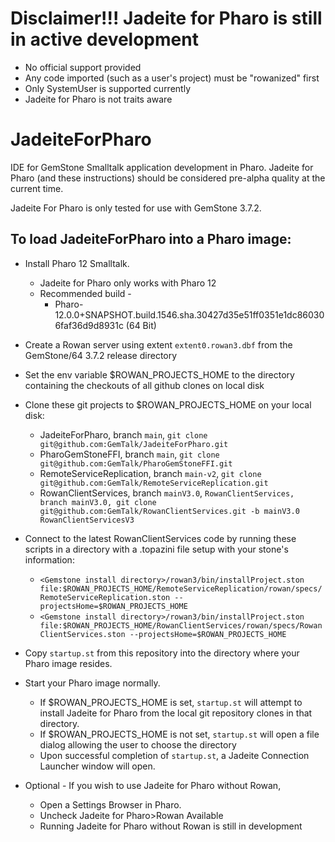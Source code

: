 # Disclaimer!!! Jadeite for Pharo is still in active development
* No official support provided
* Any code imported (such as a user's project) must be "rowanized" first
* Only SystemUser is supported currently
* Jadeite for Pharo is not traits aware

# JadeiteForPharo
IDE for GemStone Smalltalk application development in Pharo.
Jadeite for Pharo (and these instructions) should be considered pre-alpha quality at the current time. 

Jadeite For Pharo is only tested for use with GemStone 3.7.2. 

## To load JadeiteForPharo into a Pharo image:

- Install Pharo 12 Smalltalk.
  - Jadeite for Pharo only works with Pharo 12
  - Recommended build -
    - Pharo-12.0.0+SNAPSHOT.build.1546.sha.30427d35e51ff0351e1dc860306faf36d9d8931c (64 Bit)
- Create a Rowan server using extent `extent0.rowan3.dbf` from the GemStone/64 3.7.2 release directory
- Set the env variable $ROWAN_PROJECTS_HOME to the directory containing the checkouts of all github clones on local disk
- Clone these git projects to $ROWAN_PROJECTS_HOME on your local disk: 
	* JadeiteForPharo, branch `main`, `git clone git@github.com:GemTalk/JadeiteForPharo.git`
	* PharoGemStoneFFI, branch `main`, `git clone git@github.com:GemTalk/PharoGemStoneFFI.git`
	* RemoteServiceReplication, branch `main-v2`, `git clone git@github.com:GemTalk/RemoteServiceReplication.git`
 	* RowanClientServices, branch `mainV3.0`, `RowanClientServices, branch mainV3.0, git clone git@github.com:GemTalk/RowanClientServices.git -b mainV3.0 RowanClientServicesV3`
- Connect to the latest RowanClientServices code by running these scripts in a directory with a .topazini file setup with your stone's information:
	* `<Gemstone install directory>/rowan3/bin/installProject.ston file:$ROWAN_PROJECTS_HOME/RemoteServiceReplication/rowan/specs/RemoteServiceReplication.ston --projectsHome=$ROWAN_PROJECTS_HOME`
	* `<Gemstone install directory>/rowan3/bin/installProject.ston file:$ROWAN_PROJECTS_HOME/RowanClientServices/rowan/specs/RowanClientServices.ston --projectsHome=$ROWAN_PROJECTS_HOME`

- Copy `startup.st` from this repository into the directory where your Pharo image resides.
- Start your Pharo image normally.
	* If $ROWAN_PROJECTS_HOME is set, `startup.st` will attempt to install Jadeite for Pharo from the local git repository clones in that directory.
 	* If $ROWAN_PROJECTS_HOME is not set, `startup.st` will open a file dialog allowing the user to choose the directory
  	* Upon successful completion of `startup.st`, a Jadeite Connection Launcher window will open. 

- Optional - If you wish to use Jadeite for Pharo without Rowan, 
	* Open a Settings Browser in Pharo.
 	* Uncheck Jadeite for Pharo>Rowan Available
  	* Running Jadeite for Pharo without Rowan is still in development
